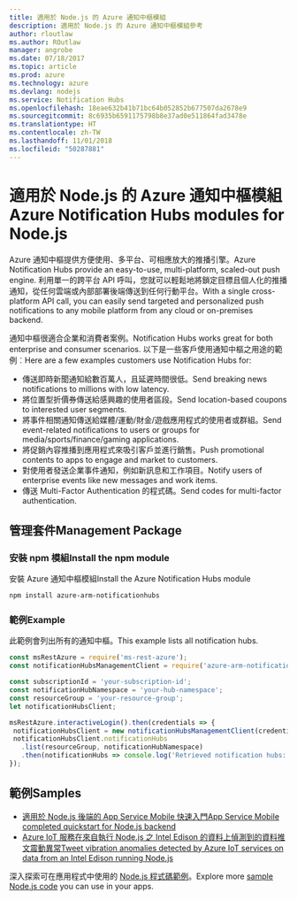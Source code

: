 ```yaml
---
title: 適用於 Node.js 的 Azure 通知中樞模組
description: 適用於 Node.js 的 Azure 通知中樞模組參考
author: rloutlaw
ms.author: ROutlaw
manager: angrobe
ms.date: 07/18/2017
ms.topic: article
ms.prod: azure
ms.technology: azure
ms.devlang: nodejs
ms.service: Notification Hubs
ms.openlocfilehash: 18eae632b41b71bc64b052852b677507da2678e9
ms.sourcegitcommit: 8c6935b6591175798b8e37ad0e511864fad3478e
ms.translationtype: HT
ms.contentlocale: zh-TW
ms.lasthandoff: 11/01/2018
ms.locfileid: "50287881"
---
```

# <a name="azure-notification-hubs-modules-for-nodejs"></a><span data-ttu-id="e8f3e-103">適用於 Node.js 的 Azure 通知中樞模組</span><span class="sxs-lookup"><span data-stu-id="e8f3e-103">Azure Notification Hubs modules for Node.js</span></span>

<span data-ttu-id="e8f3e-104">Azure 通知中樞提供方便使用、多平台、可相應放大的推播引擎。</span><span class="sxs-lookup"><span data-stu-id="e8f3e-104">Azure Notification Hubs provide an easy-to-use, multi-platform, scaled-out push engine.</span></span> <span data-ttu-id="e8f3e-105">利用單一的跨平台 API 呼叫，您就可以輕鬆地將鎖定目標且個人化的推播通知，從任何雲端或內部部署後端傳送到任何行動平台。</span><span class="sxs-lookup"><span data-stu-id="e8f3e-105">With a single cross-platform API call, you can easily send targeted and personalized push notifications to any mobile platform from any cloud or on-premises backend.</span></span>

<span data-ttu-id="e8f3e-106">通知中樞很適合企業和消費者案例。</span><span class="sxs-lookup"><span data-stu-id="e8f3e-106">Notification Hubs works great for both enterprise and consumer scenarios.</span></span> <span data-ttu-id="e8f3e-107">以下是一些客戶使用通知中樞之用途的範例︰</span><span class="sxs-lookup"><span data-stu-id="e8f3e-107">Here are a few examples customers use Notification Hubs for:</span></span>
- <span data-ttu-id="e8f3e-108">傳送即時新聞通知給數百萬人，且延遲時間很低。</span><span class="sxs-lookup"><span data-stu-id="e8f3e-108">Send breaking news notifications to millions with low latency.</span></span>
- <span data-ttu-id="e8f3e-109">將位置型折價券傳送給感興趣的使用者區段。</span><span class="sxs-lookup"><span data-stu-id="e8f3e-109">Send location-based coupons to interested user segments.</span></span>
- <span data-ttu-id="e8f3e-110">將事件相關通知傳送給媒體/運動/財金/遊戲應用程式的使用者或群組。</span><span class="sxs-lookup"><span data-stu-id="e8f3e-110">Send event-related notifications to users or groups for media/sports/finance/gaming applications.</span></span>
- <span data-ttu-id="e8f3e-111">將促銷內容推播到應用程式來吸引客戶並進行銷售。</span><span class="sxs-lookup"><span data-stu-id="e8f3e-111">Push promotional contents to apps to engage and market to customers.</span></span>
- <span data-ttu-id="e8f3e-112">對使用者發送企業事件通知，例如新訊息和工作項目。</span><span class="sxs-lookup"><span data-stu-id="e8f3e-112">Notify users of enterprise events like new messages and work items.</span></span>
- <span data-ttu-id="e8f3e-113">傳送 Multi-Factor Authentication 的程式碼。</span><span class="sxs-lookup"><span data-stu-id="e8f3e-113">Send codes for multi-factor authentication.</span></span>

## <a name="management-package"></a><span data-ttu-id="e8f3e-114">管理套件</span><span class="sxs-lookup"><span data-stu-id="e8f3e-114">Management Package</span></span>

### <a name="install-the-npm-module"></a><span data-ttu-id="e8f3e-115">安裝 npm 模組</span><span class="sxs-lookup"><span data-stu-id="e8f3e-115">Install the npm module</span></span>

<span data-ttu-id="e8f3e-116">安裝 Azure 通知中樞模組</span><span class="sxs-lookup"><span data-stu-id="e8f3e-116">Install the Azure Notification Hubs module</span></span> 

```bash
npm install azure-arm-notificationhubs
```

### <a name="example"></a><span data-ttu-id="e8f3e-117">範例</span><span class="sxs-lookup"><span data-stu-id="e8f3e-117">Example</span></span>

<span data-ttu-id="e8f3e-118">此範例會列出所有的通知中樞。</span><span class="sxs-lookup"><span data-stu-id="e8f3e-118">This example lists all notification hubs.</span></span>

 ```javascript
const msRestAzure = require('ms-rest-azure');
const notificationHubsManagementClient = require('azure-arm-notificationhubs');

const subscriptionId = 'your-subscription-id';
const notificationHubNamespace = 'your-hub-namespace';
const resourceGroup = 'your-resource-group';
let notificationHubsClient;

msRestAzure.interactiveLogin().then(credentials => {
  notificationHubsClient = new notificationHubsManagementClient(credentials, subscriptionId);
  notificationHubsClient.notificationHubs
    .list(resourceGroup, notificationHubNamespace)
    .then(notificationHubs => console.log('Retrieved notification hubs: ', notificationHubs));
});
```

## <a name="samples"></a><span data-ttu-id="e8f3e-119">範例</span><span class="sxs-lookup"><span data-stu-id="e8f3e-119">Samples</span></span>

* [<span data-ttu-id="e8f3e-120">適用於 Node.js 後端的 App Service Mobile 快速入門</span><span class="sxs-lookup"><span data-stu-id="e8f3e-120">App Service Mobile completed quickstart for Node.js backend</span></span>](https://azure.microsoft.com/resources/samples/app-service-mobile-nodejs-backend-quickstart/)
* [<span data-ttu-id="e8f3e-121">Azure IoT 服務在來自執行 Node.js 之 Intel Edison 的資料上偵測到的資料推文震動異常</span><span class="sxs-lookup"><span data-stu-id="e8f3e-121">Tweet vibration anomalies detected by Azure IoT services on data from an Intel Edison running Node.js</span></span>](https://azure.microsoft.com/resources/samples/iot-hub-nodejs-intel-edison-vibration-anomaly-detection/)

<span data-ttu-id="e8f3e-122">深入探索可在應用程式中使用的 [Node.js 程式碼範例](https://azure.microsoft.com/resources/samples/?platform=nodejs)。</span><span class="sxs-lookup"><span data-stu-id="e8f3e-122">Explore more [sample Node.js code](https://azure.microsoft.com/resources/samples/?platform=nodejs) you can use in your apps.</span></span>
